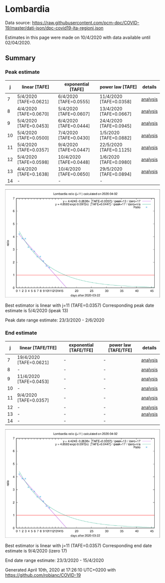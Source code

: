 # Lombardia


Data source: https://raw.githubusercontent.com/pcm-dpc/COVID-19/master/dati-json/dpc-covid19-ita-regioni.json

Estimates in this page were made on 10/4/2020 with data available until 02/04/2020.


## Summary 

### Peak estimate 
|j|linear [TAFE]|exponential [TAFE]|power law [TAFE]|details|
|---|----|-----------|---------|-------|
|7|5/4/2020 [TAFE=0.0621]|6/4/2020 [TAFE=0.0555]|11/4/2020 [TAFE=0.0358]|[analysis](COVID-19_lombardia_j7_2020-04-02.md)|
|8|4/4/2020 [TAFE=0.0670]|5/4/2020 [TAFE=0.0607]|13/4/2020 [TAFE=0.0667]|[analysis](COVID-19_lombardia_j8_2020-04-02.md)|
|9|5/4/2020 [TAFE=0.0453]|6/4/2020 [TAFE=0.0444]|24/4/2020 [TAFE=0.0945]|[analysis](COVID-19_lombardia_j9_2020-04-02.md)|
|10|5/4/2020 [TAFE=0.0500]|7/4/2020 [TAFE=0.0430]|1/5/2020 [TAFE=0.0882]|[analysis](COVID-19_lombardia_j10_2020-04-02.md)|
|11|5/4/2020 [TAFE=0.0357]|9/4/2020 [TAFE=0.0447]|22/5/2020 [TAFE=0.1125]|[analysis](COVID-19_lombardia_j11_2020-04-02.md)|
|12|5/4/2020 [TAFE=0.0598]|10/4/2020 [TAFE=0.0448]|1/6/2020 [TAFE=0.0980]|[analysis](COVID-19_lombardia_j12_2020-04-02.md)|
|13|4/4/2020 [TAFE=0.1638]|10/4/2020 [TAFE=0.0650]|29/5/2020 [TAFE=0.0894]|[analysis](COVID-19_lombardia_j13_2020-04-02.md)|
|14|-|-|-||

![best peak estimate](COVID-19_lombardia_j11_2020-04-02.png)

Best estimator is linear with j=11 (TAFE=0.0357)
Corresponding peak date estimate is 5/4/2020 (ipeak 13)


Peak date range estimate: 23/3/2020 - 2/6/2020

### End estimate 
|j|linear [TAFE/TFE]|exponential [TAFE/TFE]|power law [TAFE/TFE]|details|
|---|----|-----------|---------|-------|
|7|19/4/2020 [TAFE=0.0621]|-|-|[analysis](COVID-19_lombardia_j7_2020-04-02.md)|
|8|-|-|-|[analysis](COVID-19_lombardia_j8_2020-04-02.md)|
|9|11/4/2020 [TAFE=0.0453]|-|-|[analysis](COVID-19_lombardia_j9_2020-04-02.md)|
|10|-|-|-|[analysis](COVID-19_lombardia_j10_2020-04-02.md)|
|11|9/4/2020 [TAFE=0.0357]|-|-|[analysis](COVID-19_lombardia_j11_2020-04-02.md)|
|12|-|-|-|[analysis](COVID-19_lombardia_j12_2020-04-02.md)|
|13|-|-|-|[analysis](COVID-19_lombardia_j13_2020-04-02.md)|
|14|-|-|-||

![best zero estimate](COVID-19_lombardia_j11_2020-04-02.png)

Best estimator is linear with j=11 (TAFE=0.0357)
Corresponding end date estimate is 9/4/2020 (izero 17)


End date range estimate: 23/3/2020 - 15/4/2020

Generated April 10th, 2020 at 17:26:10 UTC+0200 with https://github.com/robianc/COVID-19
